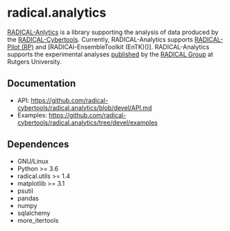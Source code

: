# radical.analytics

[RADICAL-Anlytics](https://github.com/radical-cybertools/radical.analytics) is a library supporting the analysis of data produced by the [RADICAL-Cybertools](https://radical-cybertools.github.io/). Currently, RADICAL-Analytics supports [RADICAL-Pilot (RP)](https://github.com/radical-cybertools/radical.pilot) and [RADICAl-EnsembleToolkit (EnTK)()]. RADICAL-Analytics supports the experimental analyses [published](http://radical.rutgers.edu/publications/) by the [RADICAL Group](http://radical.rutgers.edu/) at Rutgers University.

## Documentation
* API: https://github.com/radical-cybertools/radical.analytics/blob/devel/API.md
* Examples: https://github.com/radical-cybertools/radical.analytics/tree/devel/examples

## Dependences
* GNU/Linux
* Python >= 3.6
* radical.utils >= 1.4
* matplotlib >= 3.1
* psutil
* pandas
* numpy
* sqlalchemy
* more_itertools
